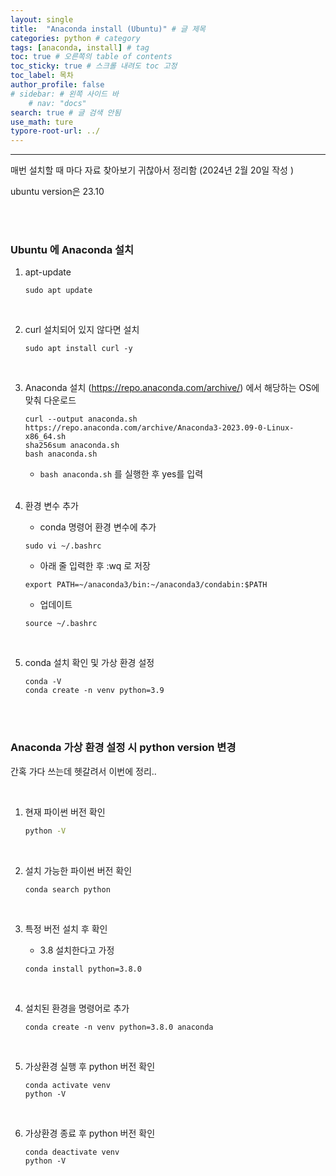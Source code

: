 ```yaml
---
layout: single
title:  "Anaconda install (Ubuntu)" # 글 제목
categories: python # category
tags: [anaconda, install] # tag
toc: true # 오른쪽의 table of contents
toc_sticky: true # 스크롤 내려도 toc 고정
toc_label: 목차
author_profile: false
# sidebar: # 왼쪽 사이드 바
    # nav: "docs"
search: true # 글 검색 안됨
use_math: ture
typore-root-url: ../
---
```


****


매번 설치할 때 마다 자료 찾아보기 귀찮아서 정리함  (2024년 2월 20일 작성 )

ubuntu version은 23.10 

<br>

<br>



###  Ubuntu 에 Anaconda 설치 

1. apt-update

   ``````
   sudo apt update
   ``````

​	<br>	

2. curl 설치되어 있지 않다면 설치

   ``````
   sudo apt install curl -y
   ``````

   <br>

3. Anaconda 설치 (https://repo.anaconda.com/archive/) 에서 해당하는 OS에 맞춰 다운로드

   ``````
   curl --output anaconda.sh https://repo.anaconda.com/archive/Anaconda3-2023.09-0-Linux-x86_64.sh
   sha256sum anaconda.sh
   bash anaconda.sh
   ``````

   - ```bash anaconda.sh``` 를 실행한 후 yes를 입력 

   <br>

4. 환경 변수 추가

   - conda 명령어 환경 변수에 추가

   ``````
   sudo vi ~/.bashrc
   ``````
   
   - 아래 줄 입력한 후 :wq 로 저장

   ``````
   export PATH=~/anaconda3/bin:~/anaconda3/condabin:$PATH
   ``````

   - 업데이트
   
   ``````
   source ~/.bashrc
   ``````

   <br>
   
5. conda 설치 확인 및 가상 환경 설정

   ``````
   conda -V
   conda create -n venv python=3.9
   ``````



<br>

<br>



### Anaconda 가상 환경 설정 시 python version 변경 

간혹 가다 쓰는데 헷갈려서 이번에 정리.. 

<br>

1. 현재 파이썬 버전 확인

   ``````cmd
   python -V
   ``````

   <br>

   

2. 설치 가능한 파이썬 버전 확인

   ``````
   conda search python
   ``````

   

   <br>

   

3. 특정 버전 설치 후 확인

   - 3.8 설치한다고 가정

   ``````
   conda install python=3.8.0
   ``````

   

   <br>

   

4. 설치된 환경을 명령어로 추가

   ``````
   conda create -n venv python=3.8.0 anaconda
   ``````

   

   <br>

   

5. 가상환경 실행 후 python 버전 확인

   ``````
   conda activate venv
   python -V
   ``````

   

   <br>

   

6. 가상환경 종료 후 python 버전 확인

   ``````
   conda deactivate venv
   python -V
   ``````

   


